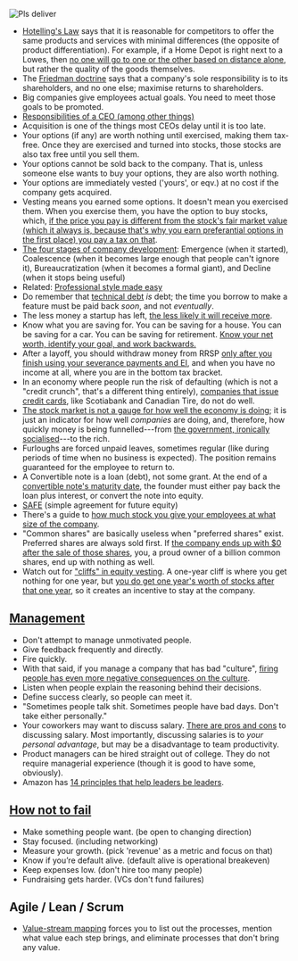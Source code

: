 ![Pls deliver](https://i.redd.it/iznqp1y5vs4z.jpg)

- [Hotelling's Law](https://en.wikipedia.org/wiki/Hotelling%27s_law) says that it is reasonable for competitors to offer the same products and services with minimal differences (the opposite of product differentiation). For example, if a Home Depot is right next to a Lowes, then [no one will go to one or the other based on distance alone](https://old.reddit.com/r/explainlikeimfive/comments/rbseh9/eli5_why_are_gas_stations_also_close_by_one/hnpy2o0/), but rather the quality of the goods themselves.
- The [Friedman doctrine](https://en.wikipedia.org/wiki/Friedman_doctrine) says that a company's sole responsibility is to its shareholders, and no one else; maximise returns to shareholders.
- Big companies give employees actual goals. You need to meet those goals to be promoted.
- [Responsibilities of a CEO (among other things)](http://blog.staply.co/startup-legal-do-it-by-yourself)
- Acquisition is one of the things most CEOs delay until it is too late.
- Your options (if any) are worth nothing until exercised, making them tax-free. Once they are exercised and turned into stocks, those stocks are also tax free until you sell them.
- Your options cannot be sold back to the company. That is, unless someone else wants to buy your options, they are also worth nothing.
- Your options are immediately vested ('yours', or eqv.) at no cost if the company gets acquired.
- Vesting means you earned some options. It doesn't mean you exercised them. When you exercise them, you have the option to buy stocks, which, [if the price you pay is different from the stock's fair market value (which it always is, because that's why you earn preferantial options in the first place) you pay a tax on that](http://blog.modernadvisor.ca/employee-stock-options-maximize-financial-gain/).
- [The four stages of company development](http://takeaswig.com/the-end-of-the-facebook-era): Emergence (when it started), Coalescence (when it becomes large enough that people can't ignore it), Bureaucratization (when it becomes a formal giant), and Decline (when it stops being useful)
- Related: [Professional style made easy](http://imgur.com/gallery/uuLhR)
- Do remember that [technical debt](https://news.ycombinator.com/item?id=10925141) _is_ debt; the time you borrow to make a feature must be paid back _soon_, and not _eventually_.
- The less money a startup has left, [the less likely it will receive more](http://paulgraham.com/pinch.html).
- Know what you are saving for. You can be saving for a house. You can be saving for a car. You can be saving for retirement. [Know your net worth, identify your goal, and work backwards.](https://www.businessinsider.com/first-step-early-retirement-planning-take-inventory)
- After a layoff, you should withdraw money from RRSP [only after you finish using your severance payments and EI](https://business.financialpost.com/personal-finance/retirement/rrsps-are-about-much-more-than-just-retirement), and when you have no income at all, where you are in the bottom tax bracket.
- In an economy where people run the risk of defaulting (which is not a "credit crunch", that's a different thing entirely), [companies that issue credit cards](https://www.mastercard.ca/en-ca/search-by-bank.html), like Scotiabank and Canadian Tire, do not do well.
- [The stock market is not a gauge for how well the economy is doing](https://theweek.com/articles/886198/booming-stock-market-shows-america-diseased); it is just an indicator for how well *companies* are doing, and, therefore, how quickly money is being funnelled---from [the government, ironically socialised](https://www.reddit.com/r/TrueReddit/comments/ej4qov/the_booming_stock_market_shows_america_is_diseased/fcvhph0/)---to the rich.
- Furloughs are forced unpaid leaves, sometimes regular (like during periods of time when no business is expected). The position remains guaranteed for the employee to return to.
- A Convertible note is a loan (debt), not some grant. At the end of a [convertible note's maturity date](https://www.indinero.com/blog/safe-convertible-notes-comparison), the founder must either pay back the loan plus interest, or convert the note into equity.
- [SAFE](https://en.wikipedia.org/wiki/Simple_agreement_for_future_equity) (simple agreement for future equity)
- There's a guide to [how much stock you give your employees at what size of the company](https://www.holloway.com/g/equity-compensation/sections/typical-employee-equity-levels).
- "Common shares" are basically useless when "preferred shares" exist. Preferred shares are always sold first. If [the company ends up with $0 after the sale of those shares](https://marker.medium.com/my-company-sold-for-100-million-and-i-got-zilch-how-can-that-be-f7be0563f1f8), you, a proud owner of a billion common shares, end up with nothing as well.
- Watch out for ["cliffs" in equity vesting](https://news.ycombinator.com/item?id=27765421). A one-year cliff is where you get nothing for one year, but [you do get one year's worth of stocks after that one year](https://carta.com/blog/what-is-stock-vesting/), so it creates an incentive to stay at the company.

## [Management](https://medium.com/@gerstenzang/21-management-things-i-learned-at-imgur-7abb72bdf8bf)

- Don't attempt to manage unmotivated people.
- Give feedback frequently and directly.
- Fire quickly.
- With that said, if you manage a company that has bad "culture", [firing people has even more negative consequences on the culture](https://hbr.org/2018/11/case-study-can-you-fix-a-toxic-culture-without-firing-people).
- Listen when people explain the reasoning behind their decisions.
- Define success clearly, so people can meet it.
- "Sometimes people talk shit. Sometimes people have bad days. Don't take either personally."
- Your coworkers may want to discuss salary. [There are pros and cons](https://www.monster.ca/career-advice/article/Pros-And-Cons-Of-Discussing-Salaries-At-Work) to discussing salary. Most importantly, discussing salaries is to _your personal advantage_, but may be a disadvantage to team productivity.
- Product managers can be hired straight out of college. They do not require managerial experience (though it is good to have some, obviously).
- Amazon has [14 principles that help leaders be leaders](https://customerthink.com/the-14-leadership-principles-that-drive-amazon/).

## [How not to fail](http://themacro.com/articles/2016/06/how-not-to-fail/)

- Make something people want. (be open to changing direction)
- Stay focused. (including networking)
- Measure your growth. (pick 'revenue' as a metric and focus on that)
- Know if you’re default alive. (default alive is operational breakeven)
- Keep expenses low. (don't hire too many people)
- Fundraising gets harder. (VCs don't fund failures)

## Agile / Lean / Scrum

- [Value-stream mapping](https://en.wikipedia.org/wiki/Value-stream_mapping) forces you to list out the processes, mention what value each step brings, and eliminate processes that don't bring any value.
